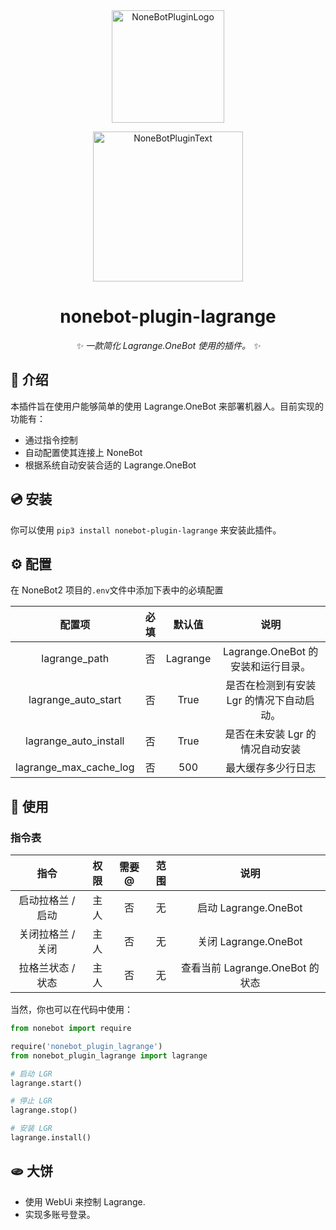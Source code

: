 <div align="center">
  <a href="https://v2.nonebot.dev/store"><img src="https://github.com/A-kirami/nonebot-plugin-template/blob/resources/nbp_logo.png" width="180" height="180" alt="NoneBotPluginLogo"></a>
  <br>
  <p><img src="https://github.com/A-kirami/nonebot-plugin-template/blob/resources/NoneBotPlugin.svg" width="240" alt="NoneBotPluginText"></p>
</div>

<div align="center">

# nonebot-plugin-lagrange

_✨ 一款简化 Lagrange.OneBot 使用的插件。 ✨_

</div>

## 📖 介绍

本插件旨在使用户能够简单的使用 Lagrange.OneBot 来部署机器人。目前实现的功能有：

- 通过指令控制
- 自动配置使其连接上 NoneBot
- 根据系统自动安装合适的 Lagrange.OneBot

## 💿 安装

你可以使用 `pip3 install nonebot-plugin-lagrange` 来安装此插件。

## ⚙️ 配置

在 NoneBot2 项目的`.env`文件中添加下表中的必填配置

|          配置项           | 必填 |   默认值    |            说明             |
|:----------------------:|:--:|:--------:|:-------------------------:|
|     lagrange_path      | 否  | Lagrange | Lagrange.OneBot 的安装和运行目录。 |
|  lagrange_auto_start   | 否  |   True   |  是否在检测到有安装 Lgr 的情况下自动启动。  |
| lagrange_auto_install  | 否  |   True   |    是否在未安装 Lgr 的情况自动安装     |
| lagrange_max_cache_log | 否  |   500    |         最大缓存多少行日志         |

## 🎉 使用

### 指令表

|     指令     | 权限 | 需要@ | 范围 |            说明            |
|:----------:|:--:|:---:|:--:|:------------------------:|
| 启动拉格兰 / 启动 | 主人 |  否  | 无  |    启动 Lagrange.OneBot    |
| 关闭拉格兰 / 关闭 | 主人 |  否  | 无  |    关闭 Lagrange.OneBot    |
| 拉格兰状态 / 状态 | 主人 |  否  | 无  | 查看当前 Lagrange.OneBot 的状态 |

当然，你也可以在代码中使用：

```python
from nonebot import require

require('nonebot_plugin_lagrange')
from nonebot_plugin_lagrange import lagrange

# 启动 LGR
lagrange.start()

# 停止 LGR
lagrange.stop()

# 安装 LGR
lagrange.install()

```

## 🫓 大饼

- 使用 WebUi 来控制 Lagrange.
- 实现多账号登录。
